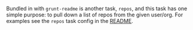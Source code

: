 Bundled in with `grunt-readme` is another task, `repos`, and this task has one simple purpose: to pull down a list of repos from the given user/org. For examples see the `repos` task config in the [README](./README.md).
